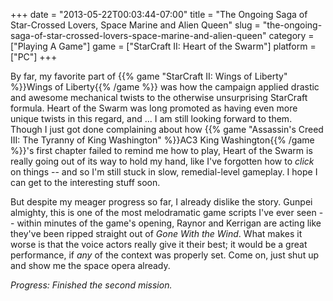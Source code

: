 +++
date = "2013-05-22T00:03:44-07:00"
title = "The Ongoing Saga of Star-Crossed Lovers, Space Marine and Alien Queen"
slug = "the-ongoing-saga-of-star-crossed-lovers-space-marine-and-alien-queen"
category = ["Playing A Game"]
game = ["StarCraft II: Heart of the Swarm"]
platform = ["PC"]
+++

By far, my favorite part of {{% game "StarCraft II: Wings of Liberty" %}}Wings of Liberty{{% /game %}} was how the campaign applied drastic and awesome mechanical twists to the otherwise unsurprising StarCraft formula.  Heart of the Swarm was long promoted as having even more unique twists in this regard, and ... I am still looking forward to them.  Though I just got done complaining about how {{% game "Assassin's Creed III: The Tyranny of King Washington" %}}AC3 King Washington{{% /game %}}'s first chapter failed to remind me how to play, Heart of the Swarm is really going out of its way to hold my hand, like I've forgotten how to <i>click</i> on things -- and so I'm still stuck in slow, remedial-level gameplay.  I hope I can get to the interesting stuff soon.

But despite my meager progress so far, I already dislike the story.  Gunpei almighty, this is one of the most melodramatic game scripts I've ever seen -- within minutes of the game's opening, Raynor and Kerrigan are acting like they've been ripped straight out of <i>Gone With the Wind</i>.  What makes it worse is that the voice actors really give it their best; it would be a great performance, if <i>any</i> of the context was properly set.  Come on, just shut up and show me the space opera already.

<i>Progress: Finished the second mission.</i>
